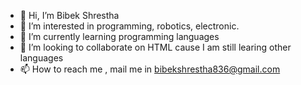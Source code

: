 - 👋 Hi, I’m Bibek Shrestha
- 👀 I’m interested in programming, robotics, electronic.
- 🌱 I’m currently learning programming languages
- 💞️ I’m looking to collaborate on HTML cause I am still learing other languages
- 📫 How to reach me , mail me in bibekshrestha836@gmail.com

<!---
bibekshrestha836/bibekshrestha836 is a ✨ special ✨ repository because its `README.md` (this file) appears on your GitHub profile.
You can click the Preview link to take a look at your changes.
--->
